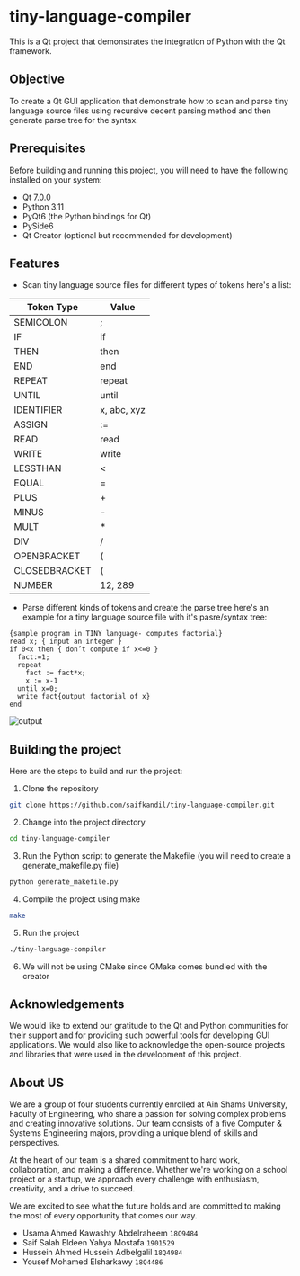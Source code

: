 # tiny-language-compiler

This is a Qt project that demonstrates the integration of Python with the Qt framework.

## Objective

To create a Qt GUI application that demonstrate how to scan and parse tiny language source files using recursive decent parsing method and then generate parse tree for the syntax.

## Prerequisites

Before building and running this project, you will need to have the following installed on your system:

- Qt 7.0.0
- Python 3.11
- PyQt6 (the Python bindings for Qt)
- PySide6
- Qt Creator (optional but recommended for development)

## Features

- Scan tiny language source files for different types of tokens here's a list:

| Token Type    | Value         |
| ------------- | ------------- |
| SEMICOLON     |      ;        |
| IF            |      if       |
| THEN          |     then      |
| END           | end           |
| REPEAT        | repeat        |
| UNTIL         | until         |
| IDENTIFIER    | x, abc, xyz   |
| ASSIGN        | :=            |
| READ          | read          |
| WRITE         | write         |
| LESSTHAN      | <             |
| EQUAL         | =             |
| PLUS          | +             |
| MINUS         | -             |
| MULT          | *             |
| DIV           | /             |
| OPENBRACKET   | (             |
| CLOSEDBRACKET | (             |
| NUMBER        | 12, 289       |

- Parse different kinds of tokens and create the parse tree here's an example for a tiny language source file with it's pasre/syntax tree:
```
{sample program in TINY language- computes factorial}
read x; { input an integer }
if 0<x then { don’t compute if x<=0 }
  fact:=1;
  repeat
    fact := fact*x;
    x := x-1
  until x=0;
  write fact{output factorial of x}
end
```
![output](https://user-images.githubusercontent.com/74428638/209871795-8f308d82-aeb8-4b91-8099-0ba3cba14ea2.png)

## Building the project

Here are the steps to build and run the project:

1. Clone the repository
```bash
git clone https://github.com/saifkandil/tiny-language-compiler.git
```
2. Change into the project directory
```bash
cd tiny-language-compiler
```
3. Run the Python script to generate the Makefile (you will need to create a generate_makefile.py file)
```bash
python generate_makefile.py
```
4. Compile the project using make
```bash
make
```
5. Run the project
```bash
./tiny-language-compiler
```
6. We will not be using CMake since QMake comes bundled with the creator

## Acknowledgements

We would like to extend our gratitude to the Qt and Python communities for their support and for providing such powerful tools for developing GUI applications. We would also like to acknowledge the open-source projects and libraries that were used in the development of this project.

## About US

We are a group of four students currently enrolled at Ain Shams University, Faculty of Engineering, who share a passion for solving complex problems and creating innovative solutions. Our team consists of a five Computer & Systems Engineering majors, providing a unique blend of skills and perspectives.

At the heart of our team is a shared commitment to hard work, collaboration, and making a difference. Whether we're working on a school project or a startup, we approach every challenge with enthusiasm, creativity, and a drive to succeed.

We are excited to see what the future holds and are committed to making the most of every opportunity that comes our way.

- Usama Ahmed Kawashty Abdelraheem ``18Q9484``
- Saif Salah Eldeen Yahya Mostafa ``1901529``
- Hussein Ahmed Hussein Adbelgalil ``18Q4984``
- Yousef Mohamed Elsharkawy ``18Q4486``
